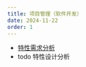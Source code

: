 ```yaml
---
title: 项目管理（软件开发）
date: 2024-11-22
order: 1
---
```


- [特性需求分析](./demand-analysis.md)
- todo 特性设计分析
